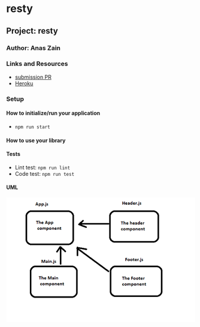 # resty

## Project: resty

### Author: Anas Zain

### Links and Resources

- [submission PR](https://github.com/401-advanced-javascript-anas/resty/pull/1)
- [Heroku]()


### Setup

#### How to initialize/run your application 

- `npm run start`

#### How to use your library 
#### Tests
- Lint test: `npm run lint`
- Code test: `npm run test`

#### UML

![UML Diagram](./assets/react.png)
